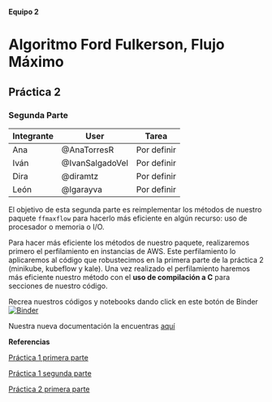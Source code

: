 **Equipo 2**
# Algoritmo Ford Fulkerson, Flujo Máximo 
## Práctica 2 
### Segunda Parte

| Integrante | User | Tarea |
|---------------|-------|---------|
| Ana | @AnaTorresR |Por definir |
| Iván | @IvanSalgadoVel |Por definir|
| Dira | @diramtz |Por definir |
| León| @lgarayva| Por definir|


El objetivo de esta segunda parte es reimplementar los métodos de nuestro paquete `ffmaxflow` para hacerlo más eficiente en algún recurso: uso de procesador o
memoria o I/O. 

Para hacer más eficiente los métodos de nuestro paquete, realizaremos primero el perfilamiento en instancias de AWS. Este perfilamiento lo aplicaremos al código que robustecimos en la primera parte de la práctica 2 (minikube, kubeflow y kale). Una vez realizado el perfilamiento haremos más eficiente nuestro método con el **uso de compilación a C** para secciones de nuestro código.
 

Recrea nuestros códigos y notebooks dando click en este botón de Binder [![Binder](https://mybinder.org/badge_logo.svg)](https://mybinder.org/v2/gh/optimizacion-2-2021-1-gh-classroom/practica-2-segunda-parte-diramtz/HEAD)

Nuestra nueva documentación la encuentras [aquí](https://optimizacion-2-2021-1-gh-classroom.github.io/practica-1-segunda-parte-diramtz/)


**Referencias**

[Práctica 1 primera parte](https://github.com/optimizacion-2-2021-1-gh-classroom/practica-1-primera-parte-diramtz)

[Práctica 1 segunda parte](https://github.com/optimizacion-2-2021-1-gh-classroom/practica-1-segunda-parte-diramtz)

[Práctica 2 primera parte](https://github.com/optimizacion-2-2021-1-gh-classroom/practica-2-primera-parte-diramtz)
